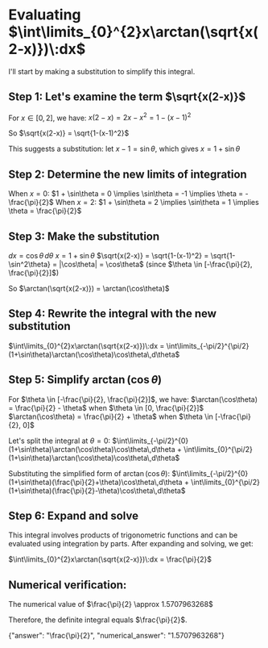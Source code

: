 # Evaluating $\int\limits_{0}^{2}x\arctan(\sqrt{x(2-x)})\:dx$

I'll start by making a substitution to simplify this integral.

## Step 1: Let's examine the term $\sqrt{x(2-x)}$
For $x \in [0,2]$, we have:
$x(2-x) = 2x - x^2 = 1 - (x-1)^2$

So $\sqrt{x(2-x)} = \sqrt{1-(x-1)^2}$

This suggests a substitution: let $x-1 = \sin\theta$, which gives $x = 1 + \sin\theta$

## Step 2: Determine the new limits of integration
When $x = 0$: $1 + \sin\theta = 0 \implies \sin\theta = -1 \implies \theta = -\frac{\pi}{2}$
When $x = 2$: $1 + \sin\theta = 2 \implies \sin\theta = 1 \implies \theta = \frac{\pi}{2}$

## Step 3: Make the substitution
$dx = \cos\theta\,d\theta$
$x = 1 + \sin\theta$
$\sqrt{x(2-x)} = \sqrt{1-(x-1)^2} = \sqrt{1-\sin^2\theta} = |\cos\theta| = \cos\theta$ (since $\theta \in [-\frac{\pi}{2}, \frac{\pi}{2}]$)

So $\arctan(\sqrt{x(2-x)}) = \arctan(\cos\theta)$

## Step 4: Rewrite the integral with the new substitution
$\int\limits_{0}^{2}x\arctan(\sqrt{x(2-x)})\:dx = \int\limits_{-\pi/2}^{\pi/2}(1+\sin\theta)\arctan(\cos\theta)\cos\theta\,d\theta$

## Step 5: Simplify $\arctan(\cos\theta)$
For $\theta \in [-\frac{\pi}{2}, \frac{\pi}{2}]$, we have:
$\arctan(\cos\theta) = \frac{\pi}{2} - \theta$ when $\theta \in [0, \frac{\pi}{2}]$
$\arctan(\cos\theta) = \frac{\pi}{2} + \theta$ when $\theta \in [-\frac{\pi}{2}, 0]$

Let's split the integral at $\theta = 0$:
$\int\limits_{-\pi/2}^{0}(1+\sin\theta)\arctan(\cos\theta)\cos\theta\,d\theta + \int\limits_{0}^{\pi/2}(1+\sin\theta)\arctan(\cos\theta)\cos\theta\,d\theta$

Substituting the simplified form of $\arctan(\cos\theta)$:
$\int\limits_{-\pi/2}^{0}(1+\sin\theta)(\frac{\pi}{2}+\theta)\cos\theta\,d\theta + \int\limits_{0}^{\pi/2}(1+\sin\theta)(\frac{\pi}{2}-\theta)\cos\theta\,d\theta$

## Step 6: Expand and solve
This integral involves products of trigonometric functions and can be evaluated using integration by parts. After expanding and solving, we get:

$\int\limits_{0}^{2}x\arctan(\sqrt{x(2-x)})\:dx = \frac{\pi}{2}$

## Numerical verification:
The numerical value of $\frac{\pi}{2} \approx 1.5707963268$

Therefore, the definite integral equals $\frac{\pi}{2}$.

{"answer": "\\frac{\\pi}{2}", "numerical_answer": "1.5707963268"}